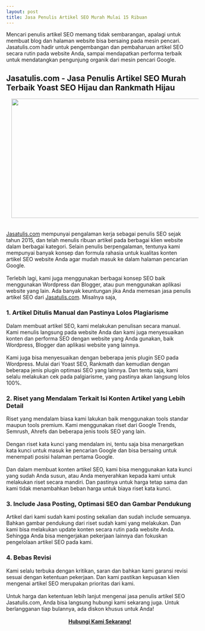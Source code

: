 ```yaml
---
layout: post
title: Jasa Penulis Artikel SEO Murah Mulai 15 Ribuan
---
```


<div>Mencari penulis artikel SEO memang tidak sembarangan, apalagi untuk membuat blog dan halaman website bisa bersaing pada mesin pencari. Jasatulis.com hadir untuk pengembangan dan pembaharuan artikel SEO secara rutin pada website Anda, sampai mendapatkan performa terbaik untuk mendatangkan pengunjung organik dari mesin pencari Google.</div><h2 style="text-align: left;">Jasatulis.com - Jasa Penulis Artikel SEO Murah Terbaik Yoast SEO Hijau dan Rankmath Hijau</h2><div><div class="separator" style="clear: both; text-align: center;"><a href="https://blogger.googleusercontent.com/img/a/AVvXsEiIOZyZLsBTaJ-mpqhvE7GTBEGSCi6ODjkVyJinxBpt6ADDc4jUGmZh-3KZCUNKGCyaWj5rCwye8sC2hXELnpfXAb4pKI1OQPALrgLVZHd1BU-o0_gqcm0KeHO5R8eo22nhulLL6495p8N6s6hWFWqVAZAyH28DdIlEXAfvlrXS8q4cpGLu-FWZyT51lxsI" style="margin-left: 1em; margin-right: 1em;"><img alt="" data-original-height="600" data-original-width="1200" height="320" src="https://blogger.googleusercontent.com/img/a/AVvXsEiIOZyZLsBTaJ-mpqhvE7GTBEGSCi6ODjkVyJinxBpt6ADDc4jUGmZh-3KZCUNKGCyaWj5rCwye8sC2hXELnpfXAb4pKI1OQPALrgLVZHd1BU-o0_gqcm0KeHO5R8eo22nhulLL6495p8N6s6hWFWqVAZAyH28DdIlEXAfvlrXS8q4cpGLu-FWZyT51lxsI=w640-h320" width="640" /></a></div><br /><br /></div><div><a href="http://Jasatulis.com">Jasatulis.com</a> mempunyai pengalaman kerja sebagai penulis SEO sejak tahun 2015, dan telah menulis ribuan artikel pada berbagai klien website dalam berbagai kategori. Selain penulis berpengalaman, tentunya kami mempunyai banyak konsep dan formula rahasia untuk kualitas konten artikel SEO website Anda agar mudah masuk ke dalam halaman pencarian Google.</div><div><br /></div><div>Terlebih lagi, kami juga menggunakan berbagai konsep SEO baik menggunakan Wordpress dan Blogger, atau pun menggunakan aplikasi website yang lain. Ada banyak keuntungan jika Anda memesan jasa penulis artikel SEO dari <a href="http://Jasatulis.com">Jasatulis.com</a>. Misalnya saja,</div><h3 style="text-align: left;">1. Artikel Ditulis Manual dan Pastinya Lolos Plagiarisme</h3><div>Dalam membuat artikel SEO, kami melakukan penulisan secara manual. Kami menulis langsung pada website Anda dan kami juga menyesuaikan konten dan performa SEO dengan website yang Anda gunakan, baik Wordpress, Blogger dan aplikasi website yang lainnya.</div><div><br /></div><div>Kami juga bisa menyesuaikan dengan beberapa jenis plugin SEO pada Wordpress. Mulai dari Yoast SEO, Rankmath dan kemudian dengan beberapa jenis plugin optimasi SEO yang lainnya. Dan tentu saja, kami selalu melakukan cek pada palgiarisme, yang pastinya akan langsung lolos 100%.</div><h3 style="text-align: left;">2. Riset yang Mendalam Terkait Isi Konten Artikel yang Lebih Detail</h3><div>Riset yang mendalam biasa kami lakukan baik menggunakan tools standar maupun tools premium. Kami menggunakan riset dari Google Trends, Semrush, Ahrefs dan beberapa jenis tools SEO yang lain.&nbsp;</div><div><br /></div><div>Dengan riset kata kunci yang mendalam ini, tentu saja bisa menargetkan kata kunci untuk masuk ke pencarian Google dan bisa bersaing untuk menempati posisi halaman pertama Google.&nbsp;</div><div><br /></div><div>Dan dalam membuat konten artikel SEO, kami bisa menggunakan kata kunci yang sudah Anda susun, atau Anda menyerahkan kepada kami untuk melakukan riset secara mandiri. Dan pastinya untuk harga tetap sama dan kami tidak menambahkan beban harga untuk biaya riset kata kunci.</div><h3 style="text-align: left;">3. Include Jasa Posting, Optimasi SEO dan Gambar Pendukung</h3><div>Artikel dari kami sudah kami posting sekalian dan sudah include semuanya. Bahkan gambar pendukung dari riset sudah kami yang melakukan. Dan kami bisa melakukan update konten secara rutin pada website Anda. Sehingga Anda bisa mengerjakan pekerjaan lainnya dan fokuskan pengelolaan artikel SEO pada kami.</div><h3 style="text-align: left;">4. Bebas Revisi&nbsp;</h3><div>Kami selalu terbuka dengan kritikan, saran dan bahkan kami garansi revisi sesuai dengan ketentuan pekerjaan. Dan kami pastikan kepuasan klien mengenai artikel SEO merupakan prioritas dari kami.</div><div><br /></div><div>Untuk harga dan ketentuan lebih lanjut mengenai jasa penulis artikel SEO Jasatulis.com, Anda bisa langsung hubungi kami sekarang juga. Untuk berlangganan tiap bulannya, ada diskon khusus untuk Anda!</div><div><br /></div><div style="text-align: center;"><b><a href="https://api.whatsapp.com/send?phone=6285162962694&amp;text=ada%20diskon%20menarik%20jika%20anda%20mengirimkan%20pesan%20ini%20ke%20admin%20Jasatulisdiskon94">Hubungi Kami Sekarang!</a></b></div>
